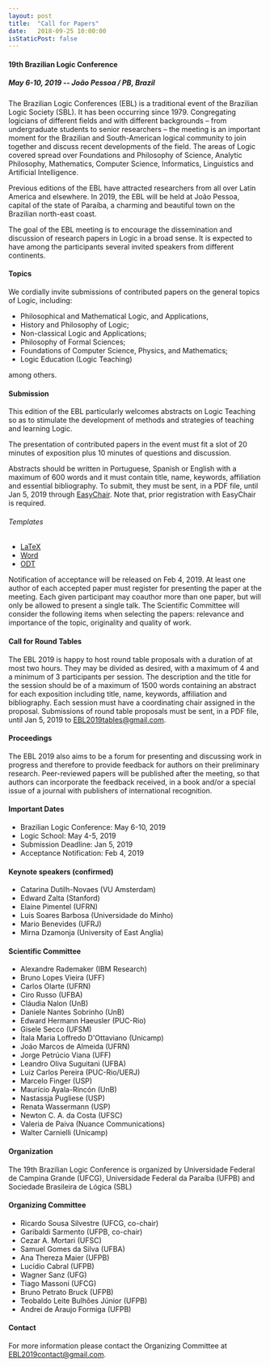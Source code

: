 ```yaml
---
layout: post
title:  "Call for Papers"
date:   2018-09-25 10:00:00
isStaticPost: false
---
```

#### __19th Brazilian Logic Conference__
##### May 6-10, 2019 -- João Pessoa / PB, Brazil

The Brazilian Logic Conferences (EBL) is a traditional event of the Brazilian Logic Society (SBL). It has been occurring since 1979. Congregating logicians of different fields and with different backgrounds – from undergraduate students to senior researchers – the meeting is an important moment for the Brazilian and South-American logical community to join together and discuss recent developments of the field. The areas of Logic covered spread over Foundations and Philosophy of Science, Analytic Philosophy, Mathematics, Computer Science, Informatics, Linguistics and Artificial Intelligence.

Previous editions of the EBL have attracted researchers from all over Latin America and elsewhere. In 2019, the EBL will be held at João Pessoa, capital of the state of Paraíba, a charming and beautiful town on the Brazilian north-east coast.

The goal of the EBL meeting is to encourage the dissemination and discussion of research papers in Logic in a broad sense. It is expected to have among the participants several invited speakers from different continents.

#### Topics

We cordially invite submissions of contributed papers on the general topics of Logic, including:

- Philosophical and Mathematical Logic, and Applications,
- History and Philosophy of Logic;
- Non-classical Logic and Applications;
- Philosophy of Formal Sciences;
- Foundations of Computer Science, Physics, and Mathematics;
- Logic Education (Logic Teaching)

among others.

#### Submission

This edition of the EBL particularly welcomes abstracts on Logic Teaching so as to stimulate the development of methods and strategies of teaching and learning Logic.

The presentation of contributed papers in the event must fit a slot of 20 minutes of exposition plus 10 minutes of questions and discussion. 

Abstracts should be written in Portuguese, Spanish or English with a maximum of 600 words and it must contain title, name, keywords, affiliation and essential bibliography. To submit, they must be sent, in a PDF file, until Jan 5, 2019 through <a href="https://easychair.org/conferences/?conf=ebl2019">EasyChair</a>. Note that, prior registration with EasyChair is required.

###### Templates
- <a href="/downloads/latex_template.tex">LaTeX</a>
- <a href="/downloads/word_template.docx">Word</a>
- <a href="/downloads/odt_template.odt">ODT</a>

Notification of acceptance will be released on Feb 4, 2019. At least one author of each accepted paper must register for presenting the paper at the meeting. Each given participant may coauthor more than one paper, but will only be allowed to present a single talk. The Scientific Committee will consider the following items when selecting the papers: relevance and importance of the topic, originality and quality of work. 

#### Call for Round Tables

The EBL 2019 is happy to host round table proposals with a duration of at most two hours. They may be divided as desired, with a maximum of 4 and a minimum of 3 participants per session. The description and the title for the session should be of a maximum of 1500 words containing an abstract for each exposition including title, name, keywords, affiliation and bibliography. Each session must have a coordinating chair assigned in the proposal. Submissions of round table proposals must be sent, in a PDF file, until Jan 5, 2019 to <a href="mailto:EBL2019tables@gmail.com">EBL2019tables@gmail.com</a>.


#### Proceedings 

The EBL 2019 also aims to be a forum for presenting and discussing work in progress and therefore to provide feedback for authors on their preliminary research. Peer-reviewed papers will be published after the meeting, so that authors can incorporate the feedback received, in a book and/or a special issue of a journal with publishers of international recognition.

#### Important Dates

- Brazilian Logic Conference: May 6-10, 2019
- Logic School: May 4-5, 2019
- Submission Deadline: Jan 5, 2019
- Acceptance Notification: Feb 4, 2019

#### Keynote speakers (confirmed)

- Catarina Dutilh-Novaes (VU Amsterdam)
- Edward Zalta (Stanford)
- Elaine Pimentel (UFRN)
- Luis Soares Barbosa (Universidade do Minho)
- Mario Benevides (UFRJ)
- Mirna Dzamonja (University of East Anglia)


#### Scientific Committee

- Alexandre Rademaker (IBM Research) 
- Bruno Lopes Vieira (UFF)
- Carlos Olarte (UFRN) 
- Ciro Russo (UFBA)
- Cláudia Nalon (UnB)
- Daniele Nantes Sobrinho (UnB)
- Edward Hermann Haeusler (PUC-Rio)
- Gisele Secco (UFSM)
- Ítala Maria Loffredo D'Ottaviano (Unicamp)
- João Marcos de Almeida (UFRN)
- Jorge Petrúcio Viana (UFF)
- Leandro Oliva Suguitani (UFBA)
- Luiz Carlos Pereira (PUC-Rio/UERJ)
- Marcelo Finger (USP)
- Maurício Ayala-Rincón (UnB)
- Nastassja Pugliese (USP)
- Renata Wassermann (USP) 
- Newton C. A. da Costa (UFSC)
- Valeria de Paiva (Nuance Communications) 
- Walter Carnielli (Unicamp)


#### Organization

The 19th Brazilian Logic Conference is organized by Universidade Federal de Campina Grande (UFCG), Universidade Federal da Paraíba (UFPB) and Sociedade Brasileira de Lógica (SBL)
    

#### Organizing Committee

- Ricardo Sousa Silvestre (UFCG, co-chair)
- Garibaldi Sarmento (UFPB, co-chair)
- Cezar A. Mortari (UFSC)
- Samuel Gomes da Silva (UFBA)
- Ana Thereza Maier (UFPB)
- Lucídio Cabral (UFPB)
- Wagner Sanz (UFG)
- Tiago Massoni (UFCG)
- Bruno Petrato Bruck (UFPB)
- Teobaldo Leite Bulhões Júnior (UFPB)
- Andrei de Araujo Formiga (UFPB)

#### Contact

For more information please contact the Organizing Committee at <a href="mailto:EBL2019contact@gmail.com">EBL2019contact@gmail.com</a>.
